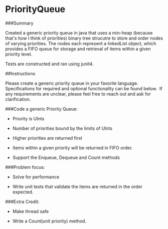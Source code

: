 # PriorityQueue

###Summary

Created a generic priority queue in java that uses a min-heap (because that's how I think of priorities) binary tree strucutre to store and order nodes of varying priorities. The nodes each represent a linkedList object, which provides a FIFO queue for storage and retrieval of items within a given priority level.

Tests are constructed and ran using junit4.

##Instructions

Please create a generic priority queue in your favorite language.  Specifications for required and optional functionality can be found below.  If any requirements are unclear, please feel free to reach out and ask for clarification.

###Code a generic Priority Queue:

- Priority is UInts

- Number of priorities bound by the limits of UInts

- Higher priorities are returned first

- Items within a given priority will be returned in FIFO order.

- Support the Enqueue, Dequeue and Count methods

###Problem focus:

- Solve for performance

- Write unit tests that validate the items are returned in the order expected.

###Extra Credit:

- Make thread safe

- Write a Count(unit priority) method.
